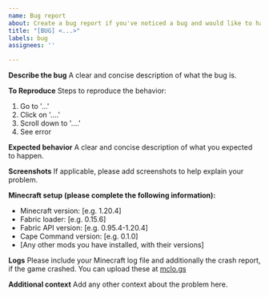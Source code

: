 ```yaml
---
name: Bug report
about: Create a bug report if you've noticed a bug and would like to have it fixed
title: "[BUG] <...>"
labels: bug
assignees: ''

---
```


**Describe the bug**
A clear and concise description of what the bug is.

**To Reproduce**
Steps to reproduce the behavior:
1. Go to '...'
2. Click on '....'
3. Scroll down to '....'
4. See error

**Expected behavior**
A clear and concise description of what you expected to happen.

**Screenshots**
If applicable, please add screenshots to help explain your problem.

**Minecraft setup (please complete the following information):**
 - Minecraft version: [e.g. 1.20.4]
 - Fabric loader: [e.g. 0.15.6]
 - Fabric API version: [e.g. 0.95.4-1.20.4]
 - Cape Command version: [e.g. 0.1.0]
 - [Any other mods you have installed, with their versions]

**Logs**
Please include your Minecraft log file and additionally the crash report, if the game crashed. You can upload these at [mclo.gs](https://mclo.gs/)

**Additional context**
Add any other context about the problem here.
